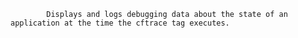 
			Displays and logs debugging data about the state of an application at the time the cftrace tag executes.
		